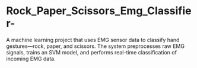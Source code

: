 # Rock_Paper_Scissors_Emg_Classifier-
A machine learning project that uses EMG sensor data to classify hand gestures—rock, paper, and scissors. The system preprocesses raw EMG signals, trains an SVM model, and performs real-time classification of incoming EMG data.
